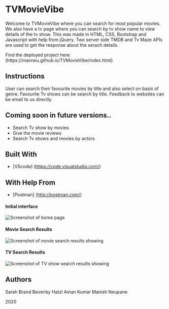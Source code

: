 # TVMovieVibe

Welcome to TVMovieVibe where you can search for most popular movies. We also have a tv page where you can search by tv show name to view details of the tv show. This was made in HTML, CSS, Bootstrap and Javascript with help from jQuery. Two server side TMDB and Tv Maze APIs are used to get the response about the serach details.

<p>Find the deployed project here: (https://manneu.github.io/TVMovieVibe/index.html) </p>

## Instructions
User can search their favourite movies by title and also select on basis of genre. Favourite Tv shows can be search by title. Feedback to websites can be email to us directly.

## Coming soon in future versions..
<ul>
    <li>Search Tv show by movies</li>
    <li>Give the movie reviews</li>
    <li>Search Tv shows and movies by actors</li>
</ul>

## Built With

* [VScode] (https://code.visualstudio.com/) 

## With Help From
* [Postman] (http://postman.com/) 

#### Initial interface

![Screenshot of home page]()

#### Movie Search Results

![Screenshot of movie search results showing](/)

#### TV Search Results

![Screenshot of TV show search results showing](/)

## Authors
Sarah Brand
Beverley Hatzl
Aman Kumar
Manish Neupane

2020
